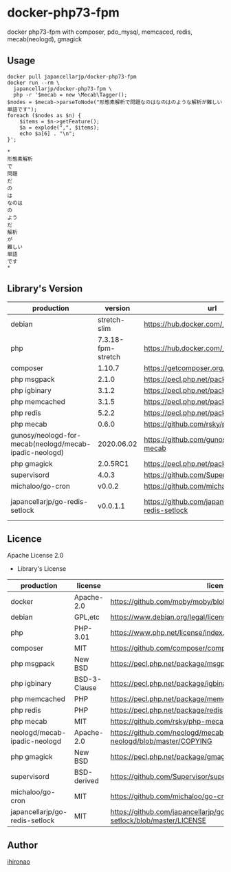 # docker-php73-fpm
docker php73-fpm with composer, pdo_mysql, memcaced, redis, mecab(neologd), gmagick

## Usage

```
docker pull japancellarjp/docker-php73-fpm
docker run --rm \
  japancellarjp/docker-php73-fpm \
  php -r '$mecab = new \Mecab\Tagger();
$nodes = $mecab->parseToNode("形態素解析で問題なのはなのはのような解析が難しい単語です");
foreach ($nodes as $n) {
    $items = $n->getFeature();
    $a = explode(",", $items);
    echo $a[6] . "\n";
}';
```

```
*
形態素解析
で
問題
だ
の
は
なのは
の
よう
だ
解析
が
難しい
単語
です
*
```


## Library's Version

|production|version|url|note|
|---|---|---|---|
|debian|stretch-slim|https://hub.docker.com/_/debian/ |docker image|
|php|7.3.18-fpm-stretch|https://hub.docker.com/_/php/ |mbstring,pdo_mysql,zip|
|composer|1.10.7|https://getcomposer.org/ ||
|php msgpack|2.1.0|https://pecl.php.net/package/msgpack ||
|php igbinary|3.1.2|https://pecl.php.net/package/igbinary ||
|php memcached|3.1.5|https://pecl.php.net/package/memcached ||
|php redis|5.2.2|https://pecl.php.net/package/redis ||
|php mecab|0.6.0|https://github.com/rsky/php-mecab ||
|gunosy/neologd-for-mecab(neologd/mecab-ipadic-neologd)|2020.06.02|https://github.com/gunosy/neologd-for-mecab ||
|php gmagick|2.0.5RC1|https://pecl.php.net/package/gmagick ||
|supervisord|4.0.3|https://github.com/Supervisor/supervisor |pip install|
|michaloo/go-cron|v0.0.2|https://github.com/michaloo/go-cron ||
|japancellarjp/go-redis-setlock|v0.0.1.1|https://github.com/japancellarjp/go-redis-setlock |forked from fujiwara/go-redis-setlock|


## Licence

Apache License 2.0

* Library's License

|production|license|license url|note|
|---|---|---|---|
|docker|Apache-2.0|https://github.com/moby/moby/blob/master/LICENSE ||
|debian|GPL,etc|https://www.debian.org/legal/licenses/ ||
|php|PHP-3.01|https://www.php.net/license/index.php ||
|composer|MIT|https://github.com/composer/composer/blob/master/LICENSE ||
|php msgpack|New BSD|https://pecl.php.net/package/msgpack ||
|php igbinary|BSD-3-Clause|https://pecl.php.net/package/igbinary ||
|php memcached|PHP|https://pecl.php.net/package/memcached ||
|php redis|PHP|https://pecl.php.net/package/redis ||
|php mecab|MIT|https://github.com/rsky/php-mecab ||
|neologd/mecab-ipadic-neologd|Apache-2.0|https://github.com/neologd/mecab-ipadic-neologd/blob/master/COPYING ||
|php gmagick|New BSD|https://pecl.php.net/package/gmagick ||
|supervisord|BSD-derived|https://github.com/Supervisor/supervisor/blob/master/COPYRIGHT.txt ||
|michaloo/go-cron|MIT|https://github.com/michaloo/go-cron/blob/master/LICENSE ||
|japancellarjp/go-redis-setlock|MIT|https://github.com/japancellarjp/go-redis-setlock/blob/master/LICENSE ||


## Author

[ihironao](https://github.com/ihironao)
